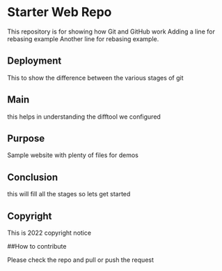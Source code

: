 # Starter Web Repo

This repository is for showing how Git and GitHub work 
Adding a line for rebasing example
Another line for rebasing example.

## Deployment 
This to show the difference between the various stages of git

## Main

this helps in understanding the difftool we configured

## Purpose

Sample website with plenty of files for demos

## Conclusion 

this will fill all the stages so lets get started

## Copyright

This is 2022 copyright notice

##How to contribute

Please check the repo and pull or push the request